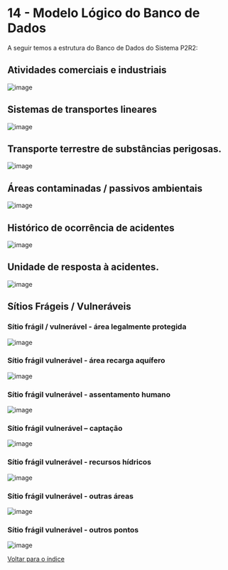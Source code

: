 # 14 - Modelo Lógico do Banco de Dados 

A seguir temos a estrutura do Banco de Dados do Sistema P2R2:


## Atividades comerciais e industriais

![image](../img/14/atividades_comerciais_industritais.png)

## Sistemas de transportes lineares

![image](../img/14/sist_transp_lineares.png)


## Transporte terrestre de substâncias perigosas.

![image](../img/14/transp_terrestre.png)


## Áreas contaminadas / passivos ambientais 

![image](../img/14/areas_contaminadas_passivos_ambientais.png)


## Histórico de ocorrência de acidentes

![image](../img/14/historico_ocorrencia_acidentes.png)


## Unidade de resposta à acidentes.

![image](../img/14/unidades_resposta.png)


## Sítios Frágeis / Vulneráveis


### Sítio frágil / vulnerável - área legalmente protegida

![image](../img/14/sfv_area_legalmente_protegida.png)

### Sítio frágil vulnerável - área recarga aquífero

![image](../img/14/sfv_area_recarga_aquifero.png)

### Sítio frágil vulnerável - assentamento humano
![image](../img/14/sfv_assentamento_humano.png)

### Sítio frágil vulnerável – captação

![image](../img/14/sfv_captacao.png)

### Sítio frágil vulnerável - recursos hídricos

![image](../img/14/sfv_recursos_hidricos.png)

### Sítio frágil vulnerável - outras áreas

![image](../img/14/svf_outras_areas.png)

### Sítio frágil vulnerável - outros pontos

![image](../img/14/sfv_outros_pontos.png)


[Voltar para o índice][1]

[1]:https://github.com/marcellobenigno/p2r2-doc
